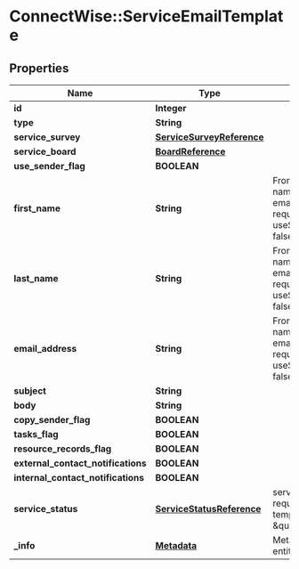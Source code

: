 # ConnectWise::ServiceEmailTemplate

## Properties
Name | Type | Description | Notes
------------ | ------------- | ------------- | -------------
**id** | **Integer** |  | [optional] 
**type** | **String** |  | 
**service_survey** | [**ServiceSurveyReference**](ServiceSurveyReference.md) |  | [optional] 
**service_board** | [**BoardReference**](BoardReference.md) |  | [optional] 
**use_sender_flag** | **BOOLEAN** |  | [optional] 
**first_name** | **String** | From fields (first name, last name, email address) are required if useSenderFlag is false. | [optional] 
**last_name** | **String** | From fields (first name, last name, email address) are required if useSenderFlag is false. | [optional] 
**email_address** | **String** | From fields (first name, last name, email address) are required if useSenderFlag is false. | [optional] 
**subject** | **String** |  | [optional] 
**body** | **String** |  | [optional] 
**copy_sender_flag** | **BOOLEAN** |  | [optional] 
**tasks_flag** | **BOOLEAN** |  | [optional] 
**resource_records_flag** | **BOOLEAN** |  | [optional] 
**external_contact_notifications** | **BOOLEAN** |  | [optional] 
**internal_contact_notifications** | **BOOLEAN** |  | [optional] 
**service_status** | [**ServiceStatusReference**](ServiceStatusReference.md) | serviceStatus is required if the email template type is \&quot;Specific\&quot;. | [optional] 
**_info** | [**Metadata**](Metadata.md) | Metadata of the entity | [optional] 


